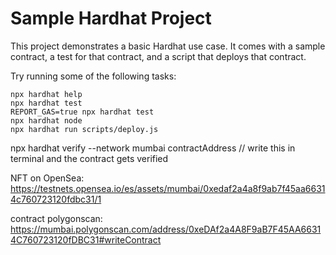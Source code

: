 # Sample Hardhat Project

This project demonstrates a basic Hardhat use case. It comes with a sample contract, a test for that contract, and a script that deploys that contract.

Try running some of the following tasks:

```shell
npx hardhat help
npx hardhat test
REPORT_GAS=true npx hardhat test
npx hardhat node
npx hardhat run scripts/deploy.js
```

npx hardhat verify --network mumbai contractAddress // write this in terminal and the contract gets verified

NFT on OpenSea: https://testnets.opensea.io/es/assets/mumbai/0xedaf2a4a8f9ab7f45aa66314c760723120fdbc31/1

contract polygonscan: https://mumbai.polygonscan.com/address/0xeDAf2a4A8F9aB7F45AA66314C760723120fDBC31#writeContract